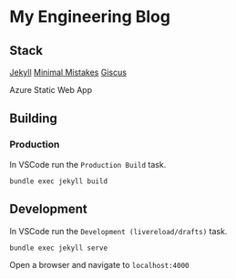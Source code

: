 # My Engineering Blog

## Stack

[Jekyll](https://jekyllrb.com/)
[Minimal Mistakes](https://mademistakes.com/work/jekyll-themes/minimal-mistakes/)
[Giscus](https://giscus.app/)

Azure Static Web App

## Building

### Production

In VSCode run the `Production Build` task.

```
bundle exec jekyll build
```

## Development

In VSCode run the `Development (livereload/drafts)` task.

```
bundle exec jekyll serve
```

Open a browser and navigate to `localhost:4000`
